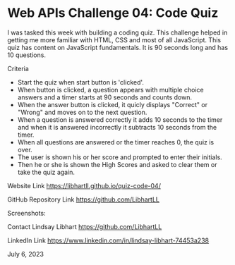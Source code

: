 # Web APIs Challenge 04: Code Quiz

I was tasked this week with building a coding quiz.  This challenge helped in getting me more familiar with HTML, CSS and most of all JavaScript.  This quiz has content on JavaScript fundamentals.  It is 90 seconds long and has 10 questions. 

Criteria

* Start the quiz when start button is 'clicked'.
* When button is clicked, a question appears with multiple choice answers and a timer starts at 90 seconds and counts down.
* When the answer button is clicked, it quicly displays "Correct" or "Wrong" and moves on to the next question.
* When a question is answered correctly it adds 10 seconds to the timer and when it is answered incorrectly it subtracts 10 seconds from the timer. 
* When all questions are answered or the timer reaches 0, the quiz is over.
* The user is shown his or her score and prompted to enter their initials.
* Then he or she is shown the High Scores and asked to clear them or take the quiz again. 


Website Link https://libhartll.github.io/quiz-code-04/

GitHub Repository Link https://github.com/LibhartLL

Screenshots:
 

Contact Lindsay Libhart https://github.com/LibhartLL

LinkedIn Link https://www.linkedin.com/in/lindsay-libhart-74453a238

July 6, 2023
